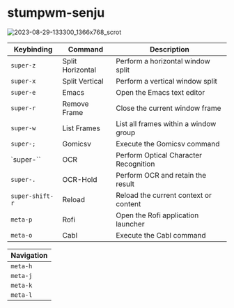 # stumpwm-senju


![2023-08-29-133300_1366x768_scrot](https://github.com/KonstantinDjairo/stumpwm-senju/assets/53496273/b66a22f1-4ff6-4c67-9bad-063c42c2d2d8)



| Keybinding       | Command        | Description                              |
|------------------|----------------|------------------------------------------|
| `super-z`        | Split Horizontal | Perform a horizontal window split       |
| `super-x`        | Split Vertical   | Perform a vertical window split         |
| `super-e`        | Emacs          | Open the Emacs text editor              |
| `super-r`        | Remove Frame   | Close the current window frame          |
| `super-w`        | List Frames    | List all frames within a window group   |
| `super-;`        | Gomicsv        | Execute the Gomicsv command             |
| `super-\``       | OCR            | Perform Optical Character Recognition   |
| `super-.`        | OCR-Hold       | Perform OCR and retain the result       |
| `super-shift-r`  | Reload         | Reload the current context or content   |
| `meta-p`         | Rofi           | Open the Rofi application launcher      |
| `meta-o`         | Cabl           | Execute the Cabl command                |


| Navigation | 
|------------|
| `meta-h`   | 
| `meta-j`   | 
| `meta-k`   | 
| `meta-l`   | 
